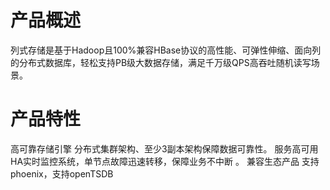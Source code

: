 
# 产品概述

列式存储是基于Hadoop且100%兼容HBase协议的高性能、可弹性伸缩、面向列的分布式数据库，轻松支持PB级大数据存储，满足千万级QPS高吞吐随机读写场景。

 

# 产品特性

高可靠存储引擎	分布式集群架构、至少3副本架构保障数据可靠性。
服务高可用	HA实时监控系统，单节点故障迅速转移，保障业务不中断 。
兼容生态产品	支持phoenix，支持openTSDB


